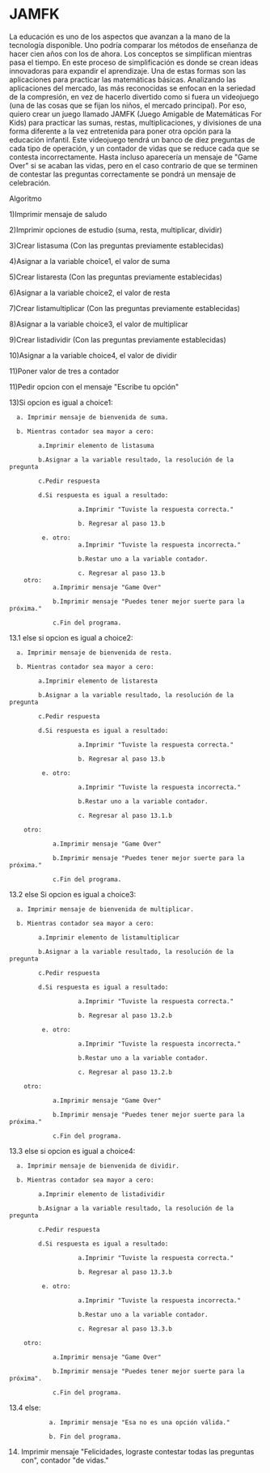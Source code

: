 
# JAMFK

La educación es uno de los aspectos que avanzan a la mano de la tecnología disponible. Uno podría comparar los métodos de enseñanza de hacer cien años con los de ahora. Los conceptos se simplifican mientras pasa el tiempo. En este proceso de simplificación es donde se crean ideas innovadoras para expandir el aprendizaje. Una de estas formas son las aplicaciones para practicar las matemáticas básicas. Analizando las aplicaciones del mercado, las más reconocidas se enfocan en la seriedad de la compresión, en vez de hacerlo divertido como si fuera un videojuego (una de las cosas que se fijan los niños, el mercado principal). Por eso, quiero crear un juego llamado JAMFK (Juego Amigable de Matemáticas For Kids) para practicar las sumas, restas, multiplicaciones, y divisiones de una forma diferente a la vez entretenida para poner otra opción para la educación infantil. Este videojuego tendrá un banco de diez preguntas de cada tipo de operación, y un contador de vidas que se reduce cada que se contesta incorrectamente. Hasta incluso aparecería un mensaje de "Game Over" si se acaban las vidas, pero en el caso contrario de que se terminen de contestar las preguntas correctamente se pondrá un mensaje de celebración.

Algoritmo

1)Imprimir mensaje de saludo

2)Imprimir opciones de estudio (suma, resta, multiplicar, dividir)

3)Crear listasuma (Con las preguntas previamente establecidas)

4)Asignar a la variable choice1, el valor de suma

5)Crear listaresta (Con las preguntas previamente establecidas)

6)Asignar a la variable choice2, el valor de resta

7)Crear listamultiplicar (Con las preguntas previamente establecidas)

8)Asignar a la variable choice3, el valor de multiplicar

9)Crear listadividir (Con las preguntas previamente establecidas)

10)Asignar a la variable choice4, el valor de dividir

11)Poner valor de tres a contador

11)Pedir opcion con el mensaje "Escribe tu opción"

13)Si opcion es igual a choice1:

      a. Imprimir mensaje de bienvenida de suma.
      
      b. Mientras contador sea mayor a cero:
      
            a.Imprimir elemento de listasuma
            
            b.Asignar a la variable resultado, la resolución de la pregunta
            
            c.Pedir respuesta
            
            d.Si respuesta es igual a resultado:
            
                       a.Imprimir "Tuviste la respuesta correcta."
                       
                       b. Regresar al paso 13.b
                       
             e. otro:
                       a.Imprimir "Tuviste la respuesta incorrecta."
                       
                       b.Restar uno a la variable contador.
                       
                       c. Regresar al paso 13.b
        otro:
                a.Imprimir mensaje "Game Over"
                
                b.Imprimir mensaje "Puedes tener mejor suerte para la próxima."
                
                c.Fin del programa.
                
13.1 else si opcion es igual a choice2:

      a. Imprimir mensaje de bienvenida de resta.
      
      b. Mientras contador sea mayor a cero:
      
            a.Imprimir elemento de listaresta
            
            b.Asignar a la variable resultado, la resolución de la pregunta
            
            c.Pedir respuesta
            
            d.Si respuesta es igual a resultado:
            
                       a.Imprimir "Tuviste la respuesta correcta."
                       
                       b. Regresar al paso 13.b
                       
             e. otro:
             
                       a.Imprimir "Tuviste la respuesta incorrecta."
                       
                       b.Restar uno a la variable contador.
                       
                       c. Regresar al paso 13.1.b
                        
        otro:
        
                a.Imprimir mensaje "Game Over"
                
                b.Imprimir mensaje "Puedes tener mejor suerte para la próxima."
                
                c.Fin del programa.
                
13.2 else Si opcion es igual a choice3:

      a. Imprimir mensaje de bienvenida de multiplicar.
      
      b. Mientras contador sea mayor a cero:
      
            a.Imprimir elemento de listamultiplicar
            
            b.Asignar a la variable resultado, la resolución de la pregunta
            
            c.Pedir respuesta
            
            d.Si respuesta es igual a resultado:
            
                       a.Imprimir "Tuviste la respuesta correcta."
                       
                       b. Regresar al paso 13.2.b
                       
             e. otro:
             
                       a.Imprimir "Tuviste la respuesta incorrecta."
                       
                       b.Restar uno a la variable contador.
                       
                       c. Regresar al paso 13.2.b
                       
        otro:
        
                a.Imprimir mensaje "Game Over"
                
                b.Imprimir mensaje "Puedes tener mejor suerte para la próxima."
                
                c.Fin del programa.
                
13.3 else si opcion es igual a choice4:

      a. Imprimir mensaje de bienvenida de dividir.
      
      b. Mientras contador sea mayor a cero:
      
            a.Imprimir elemento de listadividir
            
            b.Asignar a la variable resultado, la resolución de la pregunta
            
            c.Pedir respuesta
            
            d.Si respuesta es igual a resultado:
            
                       a.Imprimir "Tuviste la respuesta correcta."
                       
                       b. Regresar al paso 13.3.b
                       
             e. otro:
             
                       a.Imprimir "Tuviste la respuesta incorrecta."
                       
                       b.Restar uno a la variable contador.
                       
                       c. Regresar al paso 13.3.b
                       
        otro:
        
                a.Imprimir mensaje "Game Over"
                
                b.Imprimir mensaje "Puedes tener mejor suerte para la próxima".
                
                c.Fin del programa.
                
13.4 else:

               a. Imprimir mensaje "Esa no es una opción válida."
               
               b. Fin del programa.
               
14) Imprimir mensaje "Felicidades, lograste contestar todas las preguntas con", contador "de vidas." 

